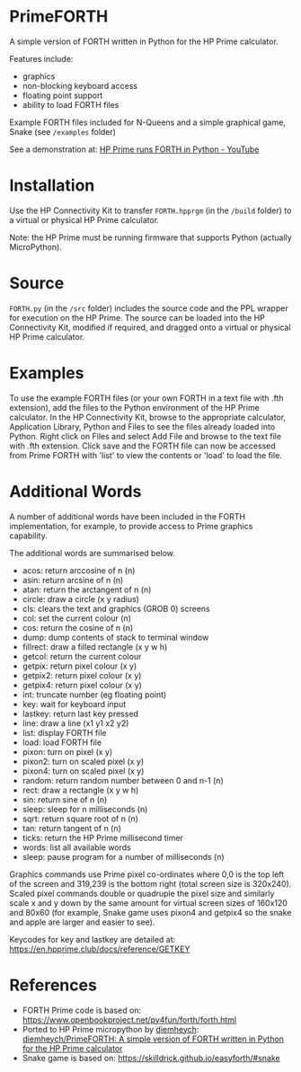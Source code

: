 # PrimeFORTH
A simple version of FORTH written in Python for the HP Prime calculator.

Features include:
- graphics
- non-blocking keyboard access
- floating point support
- ability to load FORTH files

Example FORTH files included for N-Queens and a simple graphical game, Snake (see `/examples` folder)

See a demonstration at: [HP Prime runs FORTH in Python - YouTube](https://www.youtube.com/watch?v=ILMbia3-VZo)

# Installation

Use the HP Connectivity Kit to transfer `FORTH.hpprgm` (in the `/build` folder) to a virtual or physical HP Prime calculator.

Note: the HP Prime must be running firmware that supports Python (actually MicroPython).

# Source

`FORTH.py` (in the `/src` folder) includes the source code and the PPL wrapper for execution on the HP Prime. The source can be loaded into the HP Connectivity Kit, modified if required, and dragged onto a virtual or physical HP Prime calculator.

# Examples

To use the example FORTH files (or your own FORTH in a text file with .fth extension), add the files to the Python environment of the HP Prime calculator. In the HP Connectivity Kit, browse to the appropriate calculator, Application Library, Python and Files to see the files already loaded into Python. Right click on Files and select Add File and browse to the text file with .fth extension. Click save and the FORTH file can now be accessed from Prime FORTH with 'list' to view the contents or 'load' to load the file.

# Additional Words

A number of additional words have been included in the FORTH implementation, for example, to provide access to Prime graphics capability.

The additional words are summarised below.

- acos: return arccosine of n (n)
- asin: return arcsine of n (n)
- atan: return the arctangent of n (n)
- circle: draw a circle (x y radius)
- cls: clears the text and graphics (GROB 0) screens
- col: set the current colour (n)
- cos: return the cosine of n (n)
- dump: dump contents of stack to terminal window
- fillrect: draw a filled rectangle (x y w h)
- getcol: return the current colour
- getpix: return pixel colour (x y)
- getpix2: return pixel colour (x y)
- getpix4: return pixel colour (x y)
- int: truncate number (eg floating point)
- key: wait for keyboard input
- lastkey: return last key pressed
- line: draw a line (x1 y1 x2 y2)
- list: display FORTH file
- load: load FORTH file
- pixon: turn on pixel (x y)
- pixon2: turn on scaled pixel (x y)
- pixon4: turn on scaled pixel (x y)
- random: return random number between 0 and n-1 (n)
- rect: draw a rectangle (x y w h)
- sin: return sine of n (n)
- sleep: sleep for n milliseconds (n)
- sqrt: return square root of n (n)
- tan: return tangent of n (n)
- ticks: return the HP Prime millisecond timer
- words: list all available words
- sleep: pause program for a number of milliseconds (n)

Graphics commands use Prime pixel co-ordinates where 0,0 is the top left of the screen and 319,239 is the bottom right (total screen size is 320x240).
Scaled pixel commands double or quadruple the pixel size and similarly scale x and y down by the same amount for virtual screen sizes of 160x120 and 80x60 (for example, Snake game uses pixon4 and getpix4 so the snake and apple are larger and easier to see).

Keycodes for key and lastkey are detailed at: https://en.hpprime.club/docs/reference/GETKEY

# References

- FORTH Prime code is based on: https://www.openbookproject.net/py4fun/forth/forth.html
- Ported to HP Prime micropython by [diemheych](https://github.com/diemheych): [diemheych/PrimeFORTH: A simple version of FORTH written in Python for the HP Prime calculator](https://github.com/diemheych/PrimeFORTH)
- Snake game is based on: https://skilldrick.github.io/easyforth/#snake
